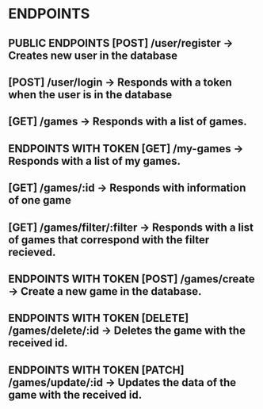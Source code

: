 # ENDPOINTS

## PUBLIC ENDPOINTS [POST] /user/register -> Creates new user in the database

## [POST] /user/login -> Responds with a token when the user is in the database

## [GET] /games -> Responds with a list of games.

## ENDPOINTS WITH TOKEN [GET] /my-games -> Responds with a list of my games.

## [GET] /games/:id -> Responds with information of one game

## [GET] /games/filter/:filter -> Responds with a list of games that correspond with the filter recieved.

## ENDPOINTS WITH TOKEN [POST] /games/create -> Create a new game in the database.

## ENDPOINTS WITH TOKEN [DELETE] /games/delete/:id -> Deletes the game with the received id.

## ENDPOINTS WITH TOKEN [PATCH] /games/update/:id -> Updates the data of the game with the received id.
